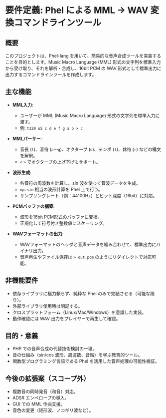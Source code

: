 # 要件定義: Phel による MML → WAV 変換コマンドラインツール

## 概要

このプロジェクトは、Phel-lang を用いて、簡易的な音声合成ツールを実装することを目的とします。Music Macro Language (MML) 形式の文字列を標準入力から受け取り、それを解析・合成し、16bit PCM の WAV 形式として標準出力に出力するコマンドラインツールを作成します。

## 主な機能

- **MML入力**:
  - ユーザーが MML (Music Macro Language) 形式の文字列を標準入力に渡す。
  - 例: `t120 o5 c d e f g a b > c`

- **MMLパーサー**:
  - 音長 (`l`)、音符 (`a`〜`g`)、オクターブ (`o`)、テンポ (`t`)、休符 (`r`) などの構文を解釈。
  - `<` `>` でオクターブの上げ下げもサポート。

- **波形生成**:
  - 各音符の周波数を計算し、sin 波を使って音波データを生成。
  - `np.sin` 相当の波形計算を Phel 上で行う。
  - サンプリングレート（例：44100Hz）とビット深度（16bit）に対応。

- **PCMバッファの構築**:
  - 波形を16bit PCM形式のバッファに変換。
  - 正規化して符号付き整数値にスケーリング。

- **WAVフォーマットの出力**:
  - WAVフォーマットのヘッダと音声データを組み合わせて、標準出力にバイナリ出力。
  - 音声再生やファイル保存は `> out.pcm` のようにリダイレクトで対応可能。

## 非機能要件

- 依存ライブラリに極力頼らず、純粋な Phel のみで完結させる（可能な限り）。
- 外部ライブラリ使用時は明記する。
- クロスプラットフォーム（Linux/Mac/Windows）を意識した実装。
- 動作確認には WAV 出力をプレイヤーで再生して確認。

## 目的・意義

- PHP での音声合成の代替技術検討の一環。
- 音の仕組み（sin/cos 波形、周波数、音階）を学ぶ教育的ツール。
- 関数型プログラミング言語である Phel を活用した音声処理の可能性検証。

## 今後の拡張案（スコープ外）

- 複数音の同時発音（和音）対応。
- ADSR エンベロープの導入。
- GUI での MML 作曲支援。
- 音色の変更（矩形波、ノコギリ波など）。

